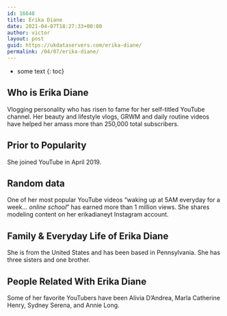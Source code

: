 ```yaml
---
id: 16648
title: Erika Diane
date: 2021-04-07T18:27:33+00:00
author: victor
layout: post
guid: https://ukdataservers.com/erika-diane/
permalink: /04/07/erika-diane/
---
```


* some text
{: toc}


## Who is Erika Diane



Vlogging personality who has risen to fame for her self-titled YouTube channel. Her beauty and lifestyle vlogs, GRWM and daily routine videos have helped her amass more than 250,000 total subscribers. 

                
                
                
## Prior to Popularity



She joined YouTube in April 2019.

                
                
                
## Random data



One of her most popular YouTube videos &#8220;waking up at 5AM everyday for a week&#8230; *online school*&#8221; has earned more than 1 million views. She shares modeling content on her erikadianeyt Instagram account. 

                
                
                
## Family & Everyday Life of Erika Diane



She is from the United States and has been based in Pennsylvania. She has three sisters and one brother.

                
                
                
## People Related With Erika Diane



Some of her favorite YouTubers have been Alivia D&#8217;Andrea, Marla Catherine Henry, Sydney Serena, and Annie Long.

                
              
            
          
          
          